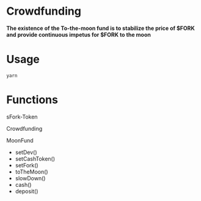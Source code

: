 # Crowdfunding

**The existence of the To-the-moon fund is to stabilize the price of $FORK and provide continuous impetus for $FORK to the moon**

# Usage

```
yarn
```

# Functions

sFork-Token

Crowdfunding

MoonFund

* setDev()
* setCashToken()
* setFork()
* toTheMoon()
* slowDown()
* cash()
* deposit()



